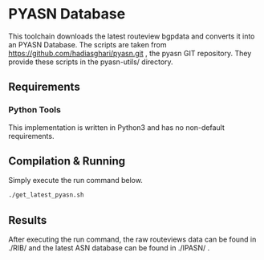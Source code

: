 # PYASN Database
This toolchain downloads the latest routeview bgpdata and converts it into an PYASN Database.
The scripts are taken from https://github.com/hadiasghari/pyasn.git , the pyasn GIT repository.
They provide these scripts in the pyasn-utils/ directory.
## Requirements
### Python Tools
This implementation is written in Python3 and has no non-default requirements.

## Compilation & Running
Simply execute the run command below.

```bash
./get_latest_pyasn.sh
```
## Results
After executing the run command, the raw routeviews data can be found in ./RIB/ and the latest ASN database can be found in ./IPASN/ .
